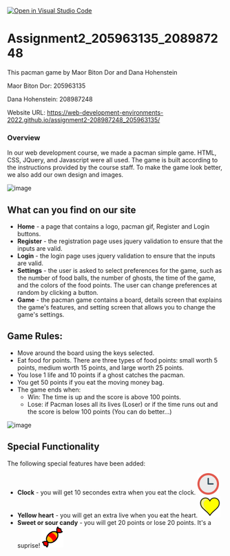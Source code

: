 [![Open in Visual Studio Code](https://classroom.github.com/assets/open-in-vscode-c66648af7eb3fe8bc4f294546bfd86ef473780cde1dea487d3c4ff354943c9ae.svg)](https://classroom.github.com/online_ide?assignment_repo_id=7751939&assignment_repo_type=AssignmentRepo)

# Assignment2_205963135_208987248

This pacman game by Maor Biton Dor and Dana Hohenstein

Maor Biton Dor: 205963135

Dana Hohenstein: 208987248

Website URL: https://web-development-environments-2022.github.io/assignment2-208987248_205963135/

### Overview

In our web development course, we made a pacman simple game. HTML, CSS, JQuery, and Javascript were all used.
The game is built according to the instructions provided by the course staff. To make the game look better, we
also add our own design and images.

<img width="970" alt="image" src="https://user-images.githubusercontent.com/81363383/169156061-4c66ef80-afa1-4e8c-af07-081e2a35b997.png">

## What can you find on our site

- **Home** - a page that contains a logo, pacman gif, Register and Login buttons.
- **Register** - the registration page uses jquery validation to ensure that the inputs are valid.
- **Login** - the login page uses jquery validation to ensure that the inputs are valid.
- **Settings** - the user is asked to select preferences for the game, such as the number of food balls, the number of ghosts, the time of the game, and the colors of   the food points. The user can change preferences at random by clicking a button.
- **Game** - the pacman game contains a board, details screen that explains the game's features, and setting screen that allows you to change the game's settings.

## Game Rules:

- Move around the board using the keys selected.
- Eat food for points. There are three types of food points: small worth 5 points, medium worth 15 points, and large worth 25 points.
- You lose 1 life and 10 points if a ghost catches the pacman.
- You get 50 points if you eat the moving money bag.
- The game ends when:
  - Win: The time is up and the score is above 100 points.
  - Lose: if Pacman loses all its lives (Loser) or if the time runs out and the score is below 100 points (You can do better...)
<img width="958" alt="image" src="https://user-images.githubusercontent.com/81363383/169156706-a2d3bf81-71a2-41af-a5ad-ec0659142f30.png">

## Special Functionality

The following special features have been added:

- **Clock** - you will get 10 secondes extra when you eat the clock.  <img width="50" height="50" alt="image" src="./Images/clock.png">
- **Yellow heart** - you will get an extra live when you eat the heart. <img width="50" height="50" alt="image" src="./Images/1hearts.png">
- **Sweet or sour candy** - you will get 20 points or lose 20 points. It's a suprise! <img width="50" height="50" alt="image" src="./Images/candy3.png">


